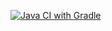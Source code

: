 [![Java CI with Gradle](https://github.com/Bondaal/TestForm/actions/workflows/gradle.yml/badge.svg)](https://github.com/Bondaal/TestForm/actions/workflows/gradle.yml)
